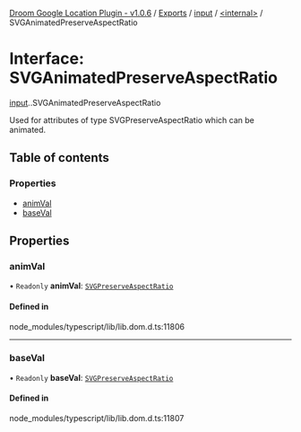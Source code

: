 [Droom Google Location Plugin - v1.0.6](../README.md) / [Exports](../modules.md) / [input](../modules/input.md) / [<internal\>](../modules/input._internal_.md) / SVGAnimatedPreserveAspectRatio

# Interface: SVGAnimatedPreserveAspectRatio

[input](../modules/input.md).[<internal>](../modules/input._internal_.md).SVGAnimatedPreserveAspectRatio

Used for attributes of type SVGPreserveAspectRatio which can be animated.

## Table of contents

### Properties

- [animVal](input._internal_.SVGAnimatedPreserveAspectRatio.md#animval)
- [baseVal](input._internal_.SVGAnimatedPreserveAspectRatio.md#baseval)

## Properties

### animVal

• `Readonly` **animVal**: [`SVGPreserveAspectRatio`](../modules/input._internal_.md#svgpreserveaspectratio)

#### Defined in

node_modules/typescript/lib/lib.dom.d.ts:11806

___

### baseVal

• `Readonly` **baseVal**: [`SVGPreserveAspectRatio`](../modules/input._internal_.md#svgpreserveaspectratio)

#### Defined in

node_modules/typescript/lib/lib.dom.d.ts:11807

